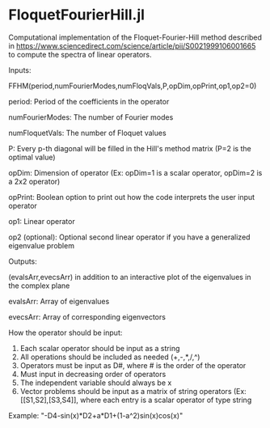 # FloquetFourierHill.jl
Computational implementation of the Floquet-Fourier-Hill method described in https://www.sciencedirect.com/science/article/pii/S0021999106001665 to compute the spectra of linear operators.

Inputs:

FFHM(period,numFourierModes,numFloqVals,P,opDim,opPrint,op1,op2=0)

period: Period of the coefficients in the operator

numFourierModes: The number of Fourier modes

numFloquetVals: The number of Floquet values

P: Every p-th diagonal will be filled in the Hill's method matrix (P=2 is the optimal value)

opDim: Dimension of operator (Ex: opDim=1 is a scalar operator, opDim=2 is a 2x2 operator)

opPrint: Boolean option to print out how the code interprets the user input operator

op1: Linear operator

op2 (optional): Optional second linear operator if you have a generalized eigenvalue problem

Outputs: 

(evalsArr,evecsArr) in addition to an interactive plot of the eigenvalues in the complex plane

evalsArr: Array of eigenvalues

evecsArr: Array of corresponding eigenvectors

How the operator should be input:

1) Each scalar operator should be input as a string
2) All operations should be included as needed (+,-,*,/,^)
3) Operators must be input as D#, where # is the order of the operator
4) Must input in decreasing order of operators
5) The independent variable should always be x
6) Vector problems should be input as a matrix of string operators (Ex: [[S1,S2],[S3,S4]], where each entry is a scalar operator of type string

Example: "-D4-sin(x)\*D2+a\*D1+(1-a^2)sin(x)cos(x)"
